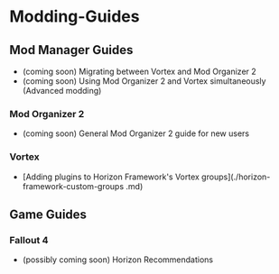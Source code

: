 # Modding-Guides

## Mod Manager Guides

  - (coming soon) Migrating between Vortex and Mod Organizer 2 
  - (coming soon) Using Mod Organizer 2 and Vortex simultaneously (Advanced modding)

### Mod Organizer 2

  - (coming soon) General Mod Organizer 2 guide for new users

### Vortex

  - [Adding plugins to Horizon Framework's Vortex groups](./horizon-framework-custom-groups
  .md)

## Game Guides

### Fallout 4

 - (possibly coming soon) Horizon Recommendations